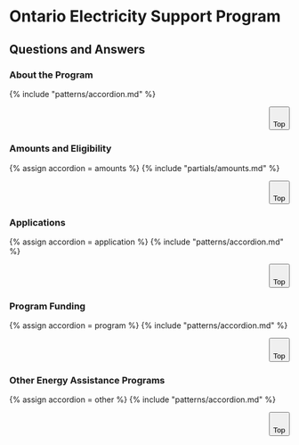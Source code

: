 <style>
  @media (max-width: 640px) {
  .table-large { display:none; }
  .top { display: none;}
  }
 @media (min-width: 641px) {
  .table-small { display:none; }
  .top {display: flex; justify-content: flex-end;}
   }
</style>

# Ontario Electricity Support Program

## Questions and Answers
<main id="about"></main>

### About the Program
{% include "patterns/accordion.md" %}

<div class="top">
<button onClick='scrollToTop()' id='actual-btt-button'>
    <svg class="ontario-icon" alt="" aria-hidden="true" focusable="false" sol:category="primary" viewBox="0 0 24 24" preserveAspectRatio="xMidYMid meet"> <use href="#ontario-icon-arrow-up"></use></svg><br />
    Top
</button>
</div>

<main id="amounts"></main>

### Amounts and Eligibility
{% assign accordion = amounts %}
{% include "partials/amounts.md" %}

<div class="top">
<button onClick='scrollToTop()' id='actual-btt-button'>
    <svg class="ontario-icon" alt="" aria-hidden="true" focusable="false" sol:category="primary" viewBox="0 0 24 24" preserveAspectRatio="xMidYMid meet"> <use href="#ontario-icon-arrow-up"></use></svg><br />
    Top
</button>
</div>

<main id="applications"></main>

### Applications
{% assign accordion = application %}
{% include "patterns/accordion.md" %}

<div class="top">
<button onClick='scrollToTop()' id='actual-btt-button'>
    <svg class="ontario-icon" alt="" aria-hidden="true" focusable="false" sol:category="primary" viewBox="0 0 24 24" preserveAspectRatio="xMidYMid meet"> <use href="#ontario-icon-arrow-up"></use></svg><br />
    Top
</button>
</div>

<main id="program"></main>

### Program Funding
{% assign accordion = program %}
{% include "patterns/accordion.md" %}

<div class="top">
<button onClick='scrollToTop()' id='actual-btt-button'>
    <svg class="ontario-icon" alt="" aria-hidden="true" focusable="false" sol:category="primary" viewBox="0 0 24 24" preserveAspectRatio="xMidYMid meet"> <use href="#ontario-icon-arrow-up"></use></svg><br />
    Top
</button>
</div>

<main id="other"></main>

### Other Energy Assistance Programs
{% assign accordion = other %}
{% include "patterns/accordion.md" %}

<div class="top">
<button onClick='scrollToTop()' id='actual-btt-button'>
    <svg class="ontario-icon" alt="" aria-hidden="true" focusable="false" sol:category="primary" viewBox="0 0 24 24" preserveAspectRatio="xMidYMid meet"> <use href="#ontario-icon-arrow-up"></use></svg><br />
    Top
</button>
</div>


<script src='../../scripts/back-to-top.js'></script>